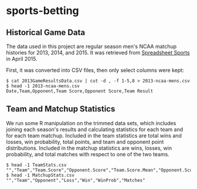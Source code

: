 # sports-betting

## Historical Game Data

The data used in this project are regular season men's NCAA matchup histories for 2013, 2014, and 2015. It was retrieved from [Spreadsheet Sports](https://www.spreadsheet-sports.com/blog/ncaa-basketball/) in April 2015.

First, it was converted into CSV files, then only select columns were kept:

```
$ cat 2013GameResultsData.csv | cut -d , -f 1-5,8 > 2013-ncaa-mens.csv
$ head -1 2013-ncaa-mens.csv
Date,Team,Opponent,Team Score,Opponent Score,Team Result
```

## Team and Matchup Statistics

We run some R manipulation on the trimmed data sets, which includes joining each season's results and calculating statistics for each team and for each team matchup. Included in the team statistics are total wins and losses, win probability, total points, and team and opponent point distributions. Included in the matchup statistics are wins, losses, win probability, and total matches with respect to one of the two teams.

```
$ head -1 TeamStats.csv
"","Team","Team.Score","Opponent.Score","Team.Score.Mean","Opponent.Score.Mean","Team.Score.Var","Opponent.Score.Var","Loss","Win","WinProb","Matches"
$ head -1 MatchupStats.csv
"","Team","Opponent","Loss","Win","WinProb","Matches"
```
